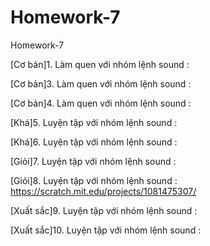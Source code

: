 # Homework-7
Homework-7

[Cơ bản]1. Làm quen với nhóm lệnh sound : 

[Cơ bản]3. Làm quen với nhóm lệnh sound : 

[Cơ bản]4. Làm quen với nhóm lệnh sound : 

[Khá]5. Luyện tập với nhóm lệnh sound :

[Khá]6. Luyện tập với nhóm lệnh sound : 

[Giỏi]7. Luyện tập với nhóm lệnh sound :

[Giỏi]8. Luyện tập với nhóm lệnh sound : https://scratch.mit.edu/projects/1081475307/

[Xuất sắc]9. Luyện tập với nhóm lệnh sound : 

[Xuất sắc]10. Luyện tập với nhóm lệnh sound :
